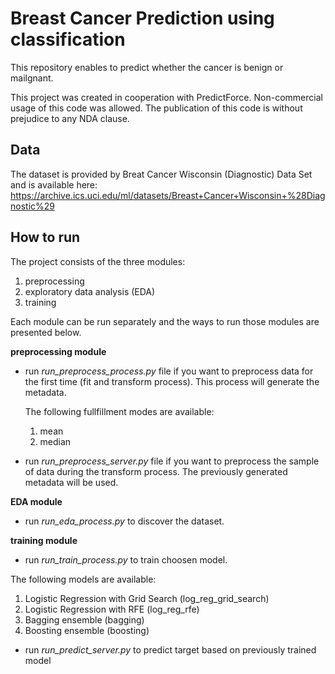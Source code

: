 # Breast Cancer Prediction using classification

This repository enables to predict whether the cancer is benign or mailgnant.

This project was created in cooperation with PredictForce. Non-commercial usage of this code was allowed. The publication of this code is without prejudice to any NDA clause.

## Data

The dataset is provided by Breat Cancer Wisconsin (Diagnostic) Data Set and is available here: https://archive.ics.uci.edu/ml/datasets/Breast+Cancer+Wisconsin+%28Diagnostic%29

## How to run

The project consists of the three modules:

1. preprocessing
2. exploratory data analysis (EDA)
3. training

Each module can be run separately and the ways to run those modules are presented below.

**preprocessing module**

- run _run_preprocess_process.py_ file if you want to preprocess data for the first time (fit and transform process). This process will generate the metadata.

  The following fullfillment modes are available:

  1. mean
  2. median

- run _run_preprocess_server.py_ file if you want to preprocess the sample of data during the transform process. The previously generated metadata will be used.

**EDA module**

- run _run_eda_process.py_ to discover the dataset.

**training module**

- run _run_train_process.py_ to train choosen model.

The following models are available:

1. Logistic Regression with Grid Search (log_reg_grid_search)
2. Logistic Regression with RFE (log_reg_rfe)
3. Bagging ensemble (bagging)
4. Boosting ensemble (boosting)

- run _run_predict_server.py_ to predict target based on previously trained model

